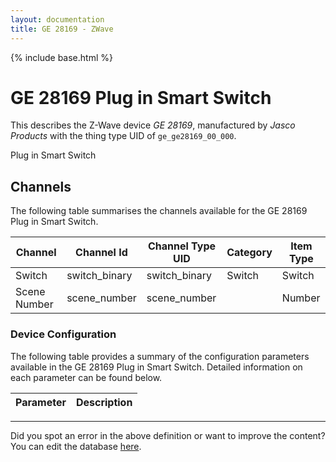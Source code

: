 ```yaml
---
layout: documentation
title: GE 28169 - ZWave
---
```


{% include base.html %}

# GE 28169 Plug in Smart Switch

This describes the Z-Wave device *GE 28169*, manufactured by *Jasco Products* with the thing type UID of ```ge_ge28169_00_000```. 

Plug in Smart Switch


## Channels
The following table summarises the channels available for the GE 28169 Plug in Smart Switch.

| Channel | Channel Id | Channel Type UID | Category | Item Type |
|---------|------------|------------------|----------|-----------|
| Switch | switch_binary | switch_binary | Switch | Switch |
| Scene Number | scene_number | scene_number |  | Number |


### Device Configuration
The following table provides a summary of the configuration parameters available in the GE 28169 Plug in Smart Switch.
Detailed information on each parameter can be found below.

| Parameter   | Description |
|-------------|-------------|


---

Did you spot an error in the above definition or want to improve the content?
You can edit the database [here](http://www.cd-jackson.com/index.php/zwave/zwave-device-database/zwave-device-list/devicesummary/595).
